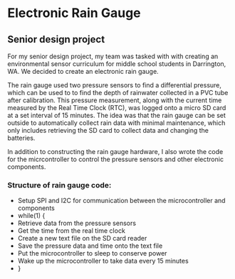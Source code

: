 # Electronic Rain Gauge
## Senior design project

For my senior design project, my team was tasked with with creating an environmental sensor curriculum for middle school students in Darrington, WA. We decided to create an electronic rain gauge. 

The rain gauge used two pressure sensors to find a differential pressure, which can be used to to find the depth of rainwater collected in a PVC tube after calibration. This pressure measurement, along with the current time measured by the Real Time Clock (RTC), was logged onto a micro SD card at a set interval of 15 minutes. The idea was that the rain gauge can be set outside to automatically collect rain data with minimal maintenance, which only includes retrieving the SD card to collect data and changing the batteries. 

In addition to constructing the rain gauge hardware, I also wrote the code for the micrcontroller to control the pressure sensors and other electronic components. 

### Structure of rain gauge code:
- Setup SPI and I2C for communication between the microcontroller and components
- while(1) {
-   Retrieve data from the pressure sensors
-   Get the time from the real time clock
-   Create a new text file on the SD card reader
-   Save the pressure data and time onto the text file
-   Put the microcontroller to sleep to conserve power
-   Wake up the microcontroller to take data every 15 minutes
- }
